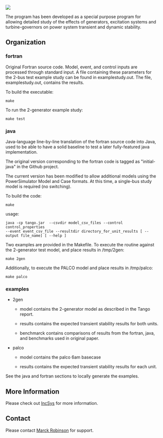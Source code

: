 <p><img src=http://incsys.com/images/IncSys_Logo_web.png></p>
The program has been developed as a special purpose program for allowing detailed study of the effects of generators, excitation systems and turbine-governors on power system transient and dynamic stability.

## Organization

### fortran

Original Fortran source code.  Model, event, and control inputs are processed through standard input.
A file containing these parameters for the 2-bus test example study can be found in examplestudy.out.
The file, examplestudy.out, contains the results.

To build the executable:

    make

To run the 2-generator example study:

    make test

### java

Java-language line-by-line translation of the fortran source code into Java, used to be able to have
a solid baseline to test a later fully-featured java implementation.

The original version corresponding to the fortran code is tagged as
"initial-java" in the Github project.  

The current version has been modified to allow additional models using the PowerSimulator Model and
Case formats.  At this time, a single-bus study model is required (no switching).

To build the code:

    make

usage: 

    java -cp tango.jar  --csvdir model_csv_files --control control_properties
    --event event_csv_file --resultdir directory_for_unit_results [ --output file_name] [ --help ]

Two examples are provided in the Makefile.  To execute the routine against the 2-generator test model,
and place results in /tmp/2gen:

    make 2gen

Additionally, to execute the PALCO model and place results in /tmp/palco:

    make palco

### examples

* 2gen

    * model contains the 2-generator model as described in the Tango report.

    * results contains the expected transient stability results for both units.

    * benchmarck contains comparisons of results from the fortran, java,
and benchmarks used in original paper.

* palco

    * model contains the palco 6am basecase 

    * results contains the expected transient stability results for each unit.

See the java and fortran sections to locally generate the examples.


## More Information

Please check out [IncSys](http://incsys.com/smartgrid.htm) for more information.

## Contact

Please contact [Marck Robinson](mailto:marck@powerdata.com) for support.

